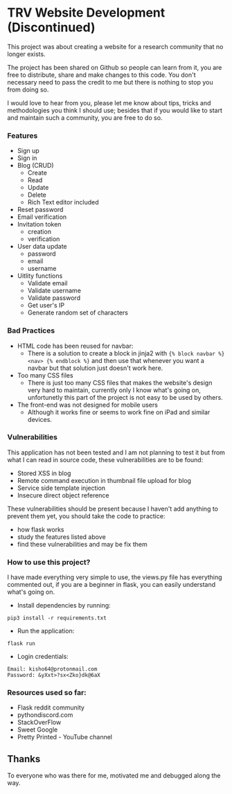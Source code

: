 # TRV Website Development (Discontinued)
This project was about creating a website for a research community that no longer exists.

The project has been shared on Github so people can learn from it, you are free to distribute, share and make changes to this code. You don't necessary need to pass the credit to me but there is nothing to stop you from doing so. 

I would love to hear from you, please let me know about tips, tricks and methodologies you think I should use; besides that if you would like to start and maintain such a community, you are free to do so.

### Features
- Sign up
- Sign in
- Blog (CRUD)
  - Create 
  - Read 
  - Update 
  - Delete
  - Rich Text editor included 
- Reset password 
- Email verification
- Invitation token
  - creation
  - verification 
- User data update
  - password
  - email
  - username 
- Uitlity functions
  - Validate email 
  - Validate username 
  - Validate password 
  - Get user's IP 
  - Generate random set of characters 
  
### Bad Practices 
- HTML code has been reused for navbar:
  - There is a solution to create a block in jinja2 with ```{% block navbar %} <nav> {% endblock %}``` and then use that whenever you want a navbar but that solution just doesn't work here.
- Too many CSS files
  - There is just too many CSS files that makes the website's design very hard to maintain, currently only I know what's going on, unfortunetly this part of the project is not easy to be used by others.
- The front-end was not designed for mobile users
  - Although it works fine or seems to work fine on iPad and similar devices.

### Vulnerabilities
This application has not been tested and I am not planning to test it but from what I can read in source code, these vulnerabilities are to be found:
- Stored XSS in blog 
- Remote command execution in thumbnail file upload for blog 
- Service side template injection
- Insecure direct object reference 

These vulnerabilities should be present because I haven't add anything to prevent them yet, you should take the code to practice:
- how flask works 
- study the features listed above 
- find these vulnerabilities and may be fix them


### How to use this project?
I have made everything very simple to use, the views.py file has everything commented out, if you are a beginner in flask, you can easily understand what's going on.

- Install dependencies by running:
```
pip3 install -r requirements.txt
```
- Run the application:
```
flask run
```

- Login credentials:
```
Email: kisho64@protonmail.com
Password: &yXxt>?sx<Zko}dk@6aX
```

### Resources used so far:
- Flask reddit community 
- pythondiscord.com 
- StackOverFlow
- Sweet Google
- Pretty Printed - YouTube channel 

## Thanks 
To everyone who was there for me, motivated me and debugged along the way.